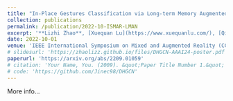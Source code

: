 ```yaml
---
title: "In-Place Gestures Classification via Long-term Memory Augmented Network"
collection: publications
permalink: /publication/2022-10-ISMAR-LMAN
excerpt: '**Lizhi Zhao**, [Xuequan Lu](https://www.xuequanlu.com/), [Qianyue Bao](https://scholar.google.com/citations?user=seT65jMAAAAJ&hl=zh-CN), [Meili Wang](https://scholar.google.com/citations?user=yNb6-d4AAAAJ)'
date: 2022-10-01
venue: 'IEEE International Symposium on Mixed and Augmented Reality (CCF-B)'
# slidesurl: 'https://zhaolizz.github.io/files/DHGCN-AAAI24-poster.pdf'
paperurl: 'https://arxiv.org/abs/2209.01059'
# citation: 'Your Name, You. (2009). &quot;Paper Title Number 1.&quot; <i>Journal 1</i>. 1(1).'
# code: 'https://github.com/Jinec98/DHGCN'
---
```

More info...

